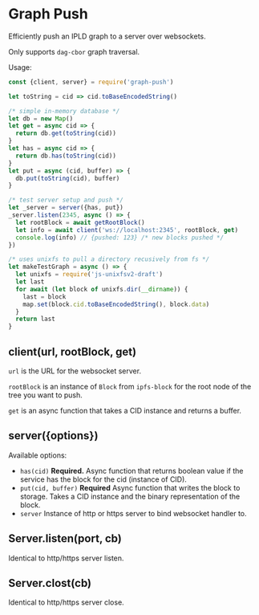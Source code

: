 # Graph Push

Efficiently push an IPLD graph to a server over websockets.

Only supports `dag-cbor` graph traversal.

Usage:

```javascript
const {client, server} = require('graph-push')

let toString = cid => cid.toBaseEncodedString()

/* simple in-memory database */
let db = new Map()
let get = async cid => {
  return db.get(toString(cid))
}
let has = async cid => {
  return db.has(toString(cid))
}
let put = async (cid, buffer) => {
  db.put(toString(cid), buffer)
}

/* test server setup and push */
let _server = server({has, put})
_server.listen(2345, async () => {
  let rootBlock = await getRootBlock()
  let info = await client('ws://localhost:2345', rootBlock, get)
  console.log(info) // {pushed: 123} /* new blocks pushed */
})

/* uses unixfs to pull a directory recusively from fs */
let makeTestGraph = async () => {
  let unixfs = require('js-unixfsv2-draft')
  let last
  for await (let block of unixfs.dir(__dirname)) {
    last = block
    map.set(block.cid.toBaseEncodedString(), block.data)
  }
  return last
}
```

## client(url, rootBlock, get)

`url` is the URL for the websocket server.

`rootBlock` is an instance of `Block` from `ipfs-block` for the root node
of the tree you want to push.

`get` is an async function that takes a CID instance and returns a buffer.

## server({options})

Available options:

* `has(cid)` **Required.** Async function that returns boolean value if the service has the block for the cid (instance of CID).
* `put(cid, buffer)` **Required** Async function that writes the block to storage. Takes a CID instance and the binary representation of the block.
* `server` Instance of http or https server to bind websocket handler to.

## Server.listen(port, cb)

Identical to http/https server listen.

## Server.clost(cb)

Identical to http/https server close.

